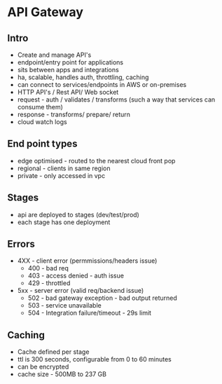 
# API Gateway

## Intro

- Create and manage API's
- endpoint/entry point for applications
- sits between apps and integrations
- ha, scalable, handles auth, throttling, caching
- can connect to services/endpoints in AWS or on-premises
- HTTP API's / Rest API/ Web socket
- request - auth / validates / transforms (such a way that services can consume them)
- response - transforms/ prepare/ return
- cloud watch logs

## End point types

- edge optimised - routed to the nearest cloud front pop
- regional - clients in same region
- private - only accessed in vpc

## Stages

- api are deployed to stages (dev/test/prod)
- each stage has one deployment

## Errors

- 4XX - client error (permmissions/headers issue)
    - 400 - bad req
    - 403 - access denied - auth issue
    - 429 - throttled
- 5xx - server error (valid req/backend issue)
    - 502 - bad gateway exception - bad output returned
    - 503 - service unavailable
    - 504 - Integration failure/timeout - 29s limit

## Caching

- Cache defined per stage
- ttl is 300 seconds, configurable from 0 to 60 minutes
- can be encrypted
- cache size - 500MB to 237 GB
